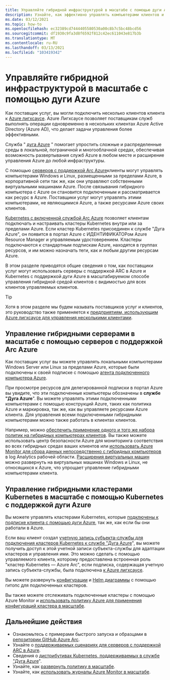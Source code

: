 ```yaml
---
title: Управляйте гибридной инфраструктурой в масштабе с помощью дуги Azure
description: Узнайте, как эффективно управлять компьютерами клиентов и кластерами Kubernetes за пределами Azure.
ms.date: 03/12/2021
ms.topic: how-to
ms.openlocfilehash: ec32389cd7444405580530a00c8b7c5bc48bcd56
ms.sourcegitcommit: df1930c9fa3d8f6592f812c42ec611043e817b3b
ms.translationtype: MT
ms.contentlocale: ru-RU
ms.lasthandoff: 03/13/2021
ms.locfileid: "103419342"
---
```

# <a name="manage-hybrid-infrastructure-at-scale-with-azure-arc"></a>Управляйте гибридной инфраструктурой в масштабе с помощью дуги Azure

Как поставщик услуг, вы могли подключить несколько клиентов клиента к [Azure лигхсаусе](../overview.md). Azure Лигхсаусе позволяет поставщикам служб выполнять операции одновременно в нескольких клиентах Azure Active Directory (Azure AD), что делает задачи управления более эффективными.

Служба " [дуга Azure](../../azure-arc/overview.md) " помогает упростить сложные и распределенные среды в локальной, пограничной и многооблачной средах, обеспечивая возможность развертывания служб Azure в любом месте и расширение управления Azure до любой инфраструктуры.

С помощью [серверов с поддержкой Arc Azure](../../azure-arc/servers/overview.md)клиенты могут управлять компьютерами Windows и Linux, размещенными за пределами Azure, в корпоративной сети так же, как они управляют собственными виртуальными машинами Azure. После связывания гибридного компьютера с Azure он становится подключенным и рассматривается как ресурс в Azure. Поставщики услуг могут управлять этими компьютерами, не являющимися Azure, а также ресурсами Azure своих клиентов.

[Kubernetes с включенной службой Arc Azure](../../azure-arc/kubernetes/overview.md) позволяет клиентам подключать и настраивать кластеры Kubernetes внутри или за пределами Azure. Если кластер Kubernetes присоединен к службе "Дуга Azure", он появится в портал Azure с ИДЕНТИФИКАТОРом Azure Resource Manager и управляемым удостоверением. Кластеры подключаются к стандартным подпискам Azure, находятся в группах ресурсов, и им можно назначать теги, как и любым другим ресурсам Azure.

В этом разделе приводятся общие сведения о том, как поставщики услуг могут использовать серверы с поддержкой ARC в Azure и Kubernetes с поддержкой дуги Azure в масштабируемом способе управления гибридной средой клиентов с видимостью для всех клиентов управляемых клиентов.

> [!TIP]
> Хотя в этом разделе мы будем называть поставщиков услуг и клиентов, это руководство также применяется к [предприятиям, использующим Azure лигхсаусе для управления несколькими клиентами](../concepts/enterprise.md).

## <a name="manage-hybrid-servers-at-scale-with-azure-arc-enabled-servers"></a>Управление гибридными серверами в масштабе с помощью серверов с поддержкой Arc Azure

Как поставщик услуг вы можете управлять локальными компьютерами Windows Server или Linux за пределами Azure, которые были подключены к своей подписке с помощью [агента подключенного компьютера Azure](../../azure-arc/servers/agent-overview.md).

При просмотре ресурсов для делегированной подписки в портал Azure вы увидите, что эти подключенные компьютеры обозначены в **службе "Дуга Azure**". Вы можете управлять этими подключенными компьютерами с помощью конструкций Azure, таких как политика Azure и маркировка, так же, как вы управляете ресурсами Azure клиента. Для управления всеми подключенными гибридными компьютерами можно также работать в клиентах клиентов.

Например, можно [обеспечить применение одного и того же набора политик на гибридных компьютерах клиентов](../../azure-arc/servers/learn/tutorial-assign-policy-portal.md). Вы также можете использовать центр безопасности Azure для мониторинга соответствия во всех гибридных средах ваших клиентов или [использовать Azure Monitor для сбора данных непосредственно с гибридных компьютеров](../../azure-arc/servers/learn/tutorial-enable-vm-insights.md) в log Analytics рабочей области. [Расширения виртуальных машин](../../azure-arc/servers/manage-vm-extensions.md) можно развернуть на виртуальных машинах Windows и Linux, не относящихся к Azure, что упрощает управление гибридными компьютерами клиента.

## <a name="manage-hybrid-kubernetes-clusters-at-scale-with-azure-arc-enabled-kubernetes"></a>Управление гибридными кластерами Kubernetes в масштабе с помощью Kubernetes с поддержкой дуги Azure

Вы можете управлять кластерами Kubernetes, которые [подключены к подписке клиента с помощью дуги Azure](../../azure-arc/kubernetes/connect-cluster.md), так же, как если бы они работали в Azure.

Если ваш клиент создал [учетную запись субъекта-службы для подключения кластеров Kubernetes к службе "Дуга Azure](../../azure-arc/kubernetes/create-onboarding-service-principal.md)", вы можете получить доступ к этой учетной записи субъекта-службы для адаптации кластеров и управления ими. Это можно сделать с помощью управляемого клиента, которому предоставлена встроенная роль "кластер Kubernetes — Azure Arc", если подписка, содержащая учетную запись субъекта-службы, была подключена [к Azure лигхсаусе](onboard-customer.md).

Вы можете развернуть [конфигурации](../../azure-arc/kubernetes/use-gitops-connected-cluster.md) и [Helm диаграммы](../../azure-arc/kubernetes/use-gitops-with-helm.md) с помощью гитопс для подключенных кластеров.

Вы также можете отслеживать подключенные кластеры с помощью Azure Monitor и [использовать политику Azure для применения конфигураций кластера в масштабе](../../azure-arc/kubernetes/use-azure-policy.md).

## <a name="next-steps"></a>Дальнейшие действия

- Ознакомьтесь с примерами быстрого запуска и образцами в [репозитории GitHub Azure Arc](https://github.com/microsoft/azure_arc).
- Узнайте о [поддерживаемых сценариях для серверов с поддержкой ARC в Azure](../../azure-arc/servers/overview.md#supported-scenarios).
- Сведения о [дистрибутивах Kubernetes, поддерживаемых в службе "Дуга Azure](../../azure-arc/kubernetes/overview.md#supported-kubernetes-distributions)".
- Узнайте, как [развернуть политику в масштабе](policy-at-scale.md).
- Узнайте, как [использовать журналы Azure Monitor в масштабе](monitor-at-scale.md).
